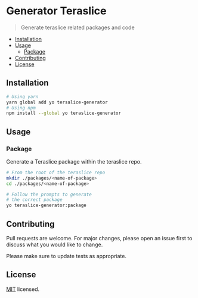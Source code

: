 # Generator Teraslice

> Generate teraslice related packages and code

- [Installation](#installation)
- [Usage](#usage)
  - [Package](#package)
- [Contributing](#contributing)
- [License](#license)

## Installation

```bash
# Using yarn
yarn global add yo tersalice-generator
# Using npm
npm install --global yo teraslice-generator
```

## Usage

### Package

Generate a Teraslice package within the teraslice repo.

```bash
# From the root of the teraslice repo
mkdir ./packages/<name-of-package>
cd ./packages/<name-of-package>

# Follow the prompts to generate
# the correct package
yo teraslice-generator:package
```

## Contributing

Pull requests are welcome. For major changes, please open an issue first to discuss what you would like to change.

Please make sure to update tests as appropriate.

## License

[MIT](./LICENSE) licensed.
